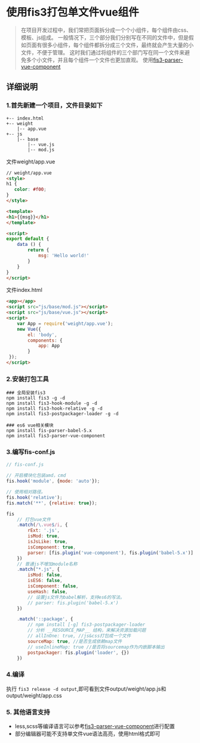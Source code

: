 
# 使用fis3打包单文件vue组件
> 在项目开发过程中，我们常把页面拆分成一个个小组件，每个组件由css、模板、js组成。
  一般情况下，三个部分我们分别写在不同的文件中，但是假如页面有很多小组件，每个组件都拆分成三个文件，最终就会产生大量的小文件，不便于管理。
  这时我们通过将组件的三个部门写在同一个文件来避免多个小文件，并且每个组件一个文件也更加直观。
  使用[fis3-parser-vue-component](https://github.com/okoala/fis3-parser-vue-component)

## 详细说明
### 1.首先新建一个项目，文件目录如下

```
+-- index.html
+-- weight
    |-- app.vue
+-- js
    |-- base
        |-- vue.js
        |-- mod.js
```

  文件weight/app.vue
  
```html
// weight/app.vue
<style>
h1 {
   color: #f00;
}
</style>

<template>
<h1>{{msg}}</h1>
</template>

<script>
export default {
    data () {
        return {
            msg: 'Hello world!'
        }
    }
}
</script>
```

文件index.html
```html
<app></app>
<script src="js/base/mod.js"></script>
<script src="js/base/vue.js"></script>
<script>
    var App = require('weight/app.vue');
    new Vue({
        el: 'body',
        components: {
            app: App
        }
 });
</script>
```

### 2.安装打包工具
 
```
### 全局安装fis3
npm install fis3 -g -d
npm install fis3-hook-module -g -d
npm install fis3-hook-relative -g -d
npm install fis3-postpackager-loader -g -d

### es6 vue相关模块
npm install fis-parser-babel-5.x
npm install fis3-parser-vue-component

```

### 3.编写fis-conf.js

```js
// fis-conf.js

// 开启模块化包装amd，cmd
fis.hook('module', {mode: 'auto'});

// 使用相对路径。
fis.hook('relative');
fis.match('**', {relative: true});

fis
    // 打包vue文件
    .match(/\.vue$/i, {
        rExt: '.js',
        isMod: true,
        isJsLike: true,
        isComponent: true,
        parser: [fis.plugin('vue-component'), fis.plugin('babel-5.x')]
    })
    // 普通js不增加module名称
    .match("*.js", {
        isMod: false,
        isES6: false,
        isComponent: false,
        useHash: false,
        // 设置js文件为babel解析，支持es6的写法。
        // parser: fis.plugin('babel-5.x')
    })

    .match('::package', {
        // npm install [-g] fis3-postpackager-loader
        // 分析 __RESOURCE_MAP__ 结构，来解决资源加载问题
        // allInOne: true, //js&css打包成一个文件
        sourceMap: true, //是否生成依赖map文件
        // useInlineMap: true //是否将sourcemap作为内嵌脚本输出
        postpackager: fis.plugin('loader', {})
    })
```

### 4.编译
 执行 `fis3 release -d output`,即可看到文件output/weight/app.js和output/weight/app.css

### 5. 其他语言支持
* less,scss等编译语言可以参考[fis3-parser-vue-component](https://github.com/okoala/fis3-parser-vue-component)进行配置
* 部分编辑器可能不支持单文件vue语法高亮，使用html格式即可



